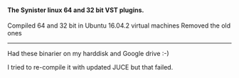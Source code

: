 #### The Synister linux 64 and 32 bit VST plugins.

Compiled 64 and 32 bit in Ubuntu 16.04.2 virtual machines
Removed the old ones

-------------------------------------------------------
Had these binarier on my harddisk and Google drive :-)

I tried to re-compile it with updated JUCE but that failed.
